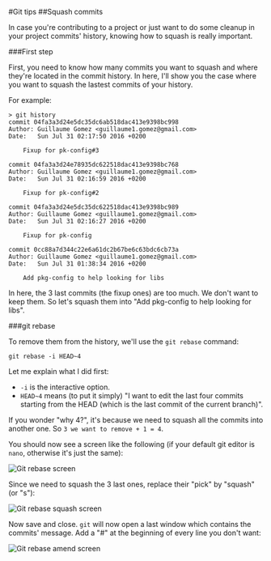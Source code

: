 #Git tips
##Squash commits

In case you're contributing to a project or just want to do some cleanup in your project commits' history, knowing how to squash is really important.

###First step

First, you need to know how many commits you want to squash and where they're located in the commit history. In here, I'll show you the case where you want to squash the lastest commits of your history.

For example:

```Shell
> git history
commit 04fa3a3d24e5dc35dc6ab518dac413e9398bc998
Author: Guillaume Gomez <guillaume1.gomez@gmail.com>
Date:   Sun Jul 31 02:17:50 2016 +0200

    Fixup for pk-config#3

commit 04fa3a3d24e78935dc622518dac413e9398bc768
Author: Guillaume Gomez <guillaume1.gomez@gmail.com>
Date:   Sun Jul 31 02:16:59 2016 +0200

    Fixup for pk-config#2

commit 04fa3a3d24e5dc35dc622518dac413e9398bc989
Author: Guillaume Gomez <guillaume1.gomez@gmail.com>
Date:   Sun Jul 31 02:16:27 2016 +0200

    Fixup for pk-config

commit 0cc88a7d344c22e6a61dc2b67be6c63bdc6cb73a
Author: Guillaume Gomez <guillaume1.gomez@gmail.com>
Date:   Sun Jul 31 01:38:34 2016 +0200

    Add pkg-config to help looking for libs
```

In here, the 3 last commits (the fixup ones) are too much. We don't want to keep them. So let's squash them into "Add pkg-config to help looking for libs".

###git rebase

To remove them from the history, we'll use the `git rebase` command:

```
git rebase -i HEAD~4
```

Let me explain what I did first:

 * `-i` is the interactive option.
 * `HEAD~4` means (to put it simply) "I want to edit the last four commits starting from the HEAD (which is the last commit of the current branch)".

If you wonder "why 4?", it's because we need to squash all the commits into another one. So `3 we want to remove + 1 = 4`.

You should now see a screen like the following (if your default git editor is `nano`, otherwise it's just the same):

![Git rebase screen](https://blog.guillaume-gomez.fr/blog/images/git_rebase_normal.png)

Since we need to squash the 3 last ones, replace their "pick" by "squash" (or "s"):

![Git rebase squash screen](https://blog.guillaume-gomez.fr/blog/images/git_rebase_squash.png)

Now save and close. `git` will now open a last window which contains the commits' message. Add a "#" at the beginning of every line you don't want:

![Git rebase amend screen](https://blog.guillaume-gomez.fr/blog/images/git_rebase_amend.png)